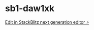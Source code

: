 # sb1-daw1xk

[Edit in StackBlitz next generation editor ⚡️](https://stackblitz.com/~/github.com/MJ123s/sb1-daw1xk)